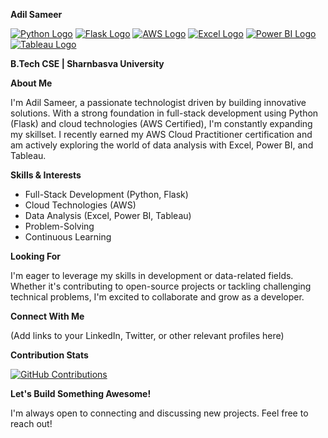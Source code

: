 **Adil Sameer**

[![Python Logo](https://www.python.org/static/img/python-logo.svg)](https://www.python.org/)  [![Flask Logo](https://flask.palletsprojects.com/en/2.2.x/_static/flask-powered-badge.svg)](https://flask.palletsprojects.com/)  [![AWS Logo](https://d1.awsstatic.com/training-and-certification/Certification_AWS_Cloud_Practitioner_Associate.svg)](https://aws.amazon.com/certification/)  [![Excel Logo](https://raw.githubusercontent.com/amoeba/badges/master/microsoft/excel.svg)](https://products.office.com/en-us/excel)  [![Power BI Logo](https://raw.githubusercontent.com/amoeba/badges/master/microsoft/power-bi.svg)](https://powerbi.microsoft.com/)  [![Tableau Logo](https://raw.githubusercontent.com/amoeba/badges/master/tableau/tableau-desktop.svg)](https://tableau.com/)

**B.Tech CSE | Sharnbasva University**

**About Me**

I'm Adil Sameer, a passionate technologist driven by building innovative solutions. With a strong foundation in full-stack development using Python (Flask) and cloud technologies (AWS Certified), I'm constantly expanding my skillset. I recently earned my AWS Cloud Practitioner certification and am actively exploring the world of data analysis with Excel, Power BI, and Tableau. 

**Skills & Interests**

* Full-Stack Development (Python, Flask)
* Cloud Technologies (AWS)
* Data Analysis (Excel, Power BI, Tableau)
* Problem-Solving
* Continuous Learning

**Looking For**

I'm eager to leverage my skills in development or data-related fields. Whether it's contributing to open-source projects or tackling challenging technical problems, I'm excited to collaborate and grow as a developer.

**Connect With Me**

(Add links to your LinkedIn, Twitter, or other relevant profiles here)

**Contribution Stats**

[![GitHub Contributions](https://img.shields.io/github/commits/yearly/adilsameer/repos?style=flat-square)](https://github.com/adilsameer)

**Let's Build Something Awesome!**

I'm always open to connecting and discussing new projects. Feel free to reach out!
